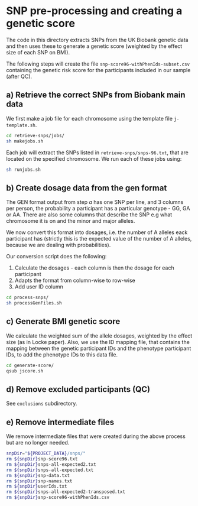 
# SNP pre-processing and creating a genetic score

The code in this directory extracts SNPs from the UK Biobank genetic data and then uses these to generate a genetic score (weighted by the effect size of each SNP on BMI).

The following steps will create the file `snp-score96-withPhenIds-subset.csv` containing the genetic risk score for the participants included in our sample (after QC).


## a) Retrieve the correct SNPs from Biobank main data

We first make a job file for each chromosome using the template file `j-template.sh`. 

```bash
cd retrieve-snps/jobs/
sh makejobs.sh
```

Each job will extract the SNPs listed in `retrieve-snps/snps-96.txt`, that are located on the specified chromosome.
We run each of these jobs using:

```bash
sh runjobs.sh
```


## b) Create dosage data from the gen format

The GEN format output from step *a* has one SNP per line, and 3 columns per person, the probability a participant has a particular genotype - GG, GA or AA.
There are also some columns that describe the SNP e.g what chromosome it is on and the minor and major alleles.

We now convert this format into dosages, i.e. the number of A alleles eack participant has 
(strictly this is the expected value of the number of A alleles, because we are dealing with probabilities).

Our conversion script does the following:

1. Calculate the dosages - each column is then the dosage for each participant
2. Adapts the format from column-wise to row-wise
3. Add user ID column

```bash
cd process-snps/
sh processGenFiles.sh
```


## c) Generate BMI genetic score

We calculate the weighted sum of the allele dosages, weighted by the effect size (as in Locke paper).
Also, we use the ID mapping file, that contains the mapping between the genetic participant IDs and the phenotype participant IDs, to add the phenotype IDs to this data file.

```bash
cd generate-score/
qsub jscore.sh
```

## d) Remove excluded participants (QC)

See `exclusions` subdirectory.


## e) Remove intermediate files

We remove intermediate files that were created during the above process but are no longer needed.

```bash
snpDir="${PROJECT_DATA}/snps/"
rm ${snpDir}snp-score96.txt
rm ${snpDir}snps-all-expected2.txt
rm ${snpDir}snps-all-expected.txt
rm ${snpDir}snp-data.txt
rm ${snpDir}snp-names.txt
rm ${snpDir}userIds.txt
rm ${snpDir}snps-all-expected2-transposed.txt
rm ${snpDir}snp-score96-withPhenIds.csv
```
